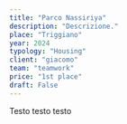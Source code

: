 ```yaml
---
title: "Parco Nassiriya"
description: "Descrizione."
place: "Triggiano"
year: 2024
typology: "Housing"
client: "giacomo"
team: "teamwork"
price: "1st place"
draft: False
---
```


Testo testo testo